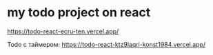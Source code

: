 # my todo project on react
https://todo-react-ecru-ten.vercel.app/

Todo  с таймером: https://todo-react-ktz9laqri-konst1984.vercel.app/